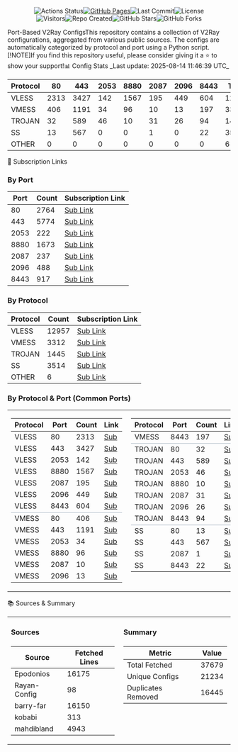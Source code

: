 <p align="center"><!-- Row 1: Core Status Badges --><img src="https://img.shields.io/github/actions/workflow/status/hamedcode/port-based-v2ray-configs/main.yml?style=for-the-badge&logo=githubactions&logoColor=white" alt="Actions Status"><a href="https://hamedcode.github.io/port-based-v2ray-configs/" target="_blank"><img src="https://img.shields.io/badge/Website-online-brightgreen?style=for-the-badge&logo=github" alt="GitHub Pages"></a><img src="https://img.shields.io/github/last-commit/hamedcode/port-based-v2ray-configs?style=for-the-badge&logo=git&logoColor=white" alt="Last Commit"><img src="https://img.shields.io/github/license/hamedcode/port-based-v2ray-configs?style=for-the-badge" alt="License"><br><!-- Row 2: Stats & Social Badges --><img src="https://komarev.com/ghpvc/?username=hamedcode&repo=port-based-v2ray-configs&color=blue&style=for-the-badge" alt="Visitors"><img src="https://img.shields.io/github/created_at/hamedcode/port-based-v2ray-configs?style=for-the-badge&color=informational" alt="Repo Created"><img src="https://img.shields.io/github/stars/hamedcode/port-based-v2ray-configs?style=social" alt="GitHub Stars"><img src="https://img.shields.io/github/forks/hamedcode/port-based-v2ray-configs?style=social" alt="GitHub Forks"></p>Port-Based V2Ray ConfigsThis repository contains a collection of V2Ray configurations, aggregated from various public sources. The configs are automatically categorized by protocol and port using a Python script.[!NOTE]If you find this repository useful, please consider giving it a ⭐️ to show your support!📊 Config Stats<!-- START-STATS -->
_Last update: 2025-08-14 11:46:39 UTC_

| Protocol | 80 | 443 | 2053 | 8880 | 2087 | 2096 | 8443 | Total |
|---|---|---|---|---|---|---|---|---|
| VLESS | 2313 | 3427 | 142 | 1567 | 195 | 449 | 604 | 12957 |
| VMESS | 406 | 1191 | 34 | 96 | 10 | 13 | 197 | 3312 |
| TROJAN | 32 | 589 | 46 | 10 | 31 | 26 | 94 | 1445 |
| SS | 13 | 567 | 0 | 0 | 1 | 0 | 22 | 3514 |
| OTHER | 0 | 0 | 0 | 0 | 0 | 0 | 0 | 6 |
<!-- END-STATS -->🔗 Subscription Links<!-- START-LINKS -->
### By Port
| Port | Count | Subscription Link |
|---|---|---|
| 80 | 2764 | [Sub Link](https://raw.githubusercontent.com/hamedcode/port-based-v2ray-configs/main/sub/port_80.txt) |
| 443 | 5774 | [Sub Link](https://raw.githubusercontent.com/hamedcode/port-based-v2ray-configs/main/sub/port_443.txt) |
| 2053 | 222 | [Sub Link](https://raw.githubusercontent.com/hamedcode/port-based-v2ray-configs/main/sub/port_2053.txt) |
| 8880 | 1673 | [Sub Link](https://raw.githubusercontent.com/hamedcode/port-based-v2ray-configs/main/sub/port_8880.txt) |
| 2087 | 237 | [Sub Link](https://raw.githubusercontent.com/hamedcode/port-based-v2ray-configs/main/sub/port_2087.txt) |
| 2096 | 488 | [Sub Link](https://raw.githubusercontent.com/hamedcode/port-based-v2ray-configs/main/sub/port_2096.txt) |
| 8443 | 917 | [Sub Link](https://raw.githubusercontent.com/hamedcode/port-based-v2ray-configs/main/sub/port_8443.txt) |

### By Protocol
| Protocol | Count | Subscription Link |
|---|---|---|
| VLESS | 12957 | [Sub Link](https://raw.githubusercontent.com/hamedcode/port-based-v2ray-configs/main/sub/vless.txt) |
| VMESS | 3312 | [Sub Link](https://raw.githubusercontent.com/hamedcode/port-based-v2ray-configs/main/sub/vmess.txt) |
| TROJAN | 1445 | [Sub Link](https://raw.githubusercontent.com/hamedcode/port-based-v2ray-configs/main/sub/trojan.txt) |
| SS | 3514 | [Sub Link](https://raw.githubusercontent.com/hamedcode/port-based-v2ray-configs/main/sub/ss.txt) |
| OTHER | 6 | [Sub Link](https://raw.githubusercontent.com/hamedcode/port-based-v2ray-configs/main/sub/other.txt) |

### By Protocol & Port (Common Ports)

<table width="100%" style="border: none; border-collapse: collapse;">
  <tr style="background-color: transparent;">
    <td width="50%" valign="top" style="border: none; padding-right: 10px;">
      <table><thead><tr><th>Protocol</th><th>Port</th><th>Count</th><th>Link</th></tr></thead><tbody><tr><td>VLESS</td><td>80</td><td>2313</td><td><a href="https://raw.githubusercontent.com/hamedcode/port-based-v2ray-configs/main/detailed/vless/80.txt">Sub</a></td></tr><tr><td>VLESS</td><td>443</td><td>3427</td><td><a href="https://raw.githubusercontent.com/hamedcode/port-based-v2ray-configs/main/detailed/vless/443.txt">Sub</a></td></tr><tr><td>VLESS</td><td>2053</td><td>142</td><td><a href="https://raw.githubusercontent.com/hamedcode/port-based-v2ray-configs/main/detailed/vless/2053.txt">Sub</a></td></tr><tr><td>VLESS</td><td>8880</td><td>1567</td><td><a href="https://raw.githubusercontent.com/hamedcode/port-based-v2ray-configs/main/detailed/vless/8880.txt">Sub</a></td></tr><tr><td>VLESS</td><td>2087</td><td>195</td><td><a href="https://raw.githubusercontent.com/hamedcode/port-based-v2ray-configs/main/detailed/vless/2087.txt">Sub</a></td></tr><tr><td>VLESS</td><td>2096</td><td>449</td><td><a href="https://raw.githubusercontent.com/hamedcode/port-based-v2ray-configs/main/detailed/vless/2096.txt">Sub</a></td></tr><tr><td>VLESS</td><td>8443</td><td>604</td><td><a href="https://raw.githubusercontent.com/hamedcode/port-based-v2ray-configs/main/detailed/vless/8443.txt">Sub</a></td></tr><tr style="border-top: 2px solid #d0d7de;"><td>VMESS</td><td>80</td><td>406</td><td><a href="https://raw.githubusercontent.com/hamedcode/port-based-v2ray-configs/main/detailed/vmess/80.txt">Sub</a></td></tr><tr><td>VMESS</td><td>443</td><td>1191</td><td><a href="https://raw.githubusercontent.com/hamedcode/port-based-v2ray-configs/main/detailed/vmess/443.txt">Sub</a></td></tr><tr><td>VMESS</td><td>2053</td><td>34</td><td><a href="https://raw.githubusercontent.com/hamedcode/port-based-v2ray-configs/main/detailed/vmess/2053.txt">Sub</a></td></tr><tr><td>VMESS</td><td>8880</td><td>96</td><td><a href="https://raw.githubusercontent.com/hamedcode/port-based-v2ray-configs/main/detailed/vmess/8880.txt">Sub</a></td></tr><tr><td>VMESS</td><td>2087</td><td>10</td><td><a href="https://raw.githubusercontent.com/hamedcode/port-based-v2ray-configs/main/detailed/vmess/2087.txt">Sub</a></td></tr><tr><td>VMESS</td><td>2096</td><td>13</td><td><a href="https://raw.githubusercontent.com/hamedcode/port-based-v2ray-configs/main/detailed/vmess/2096.txt">Sub</a></td></tr></tbody></table>
    </td>
    <td width="50%" valign="top" style="border: none; padding-left: 10px;">
      <table><thead><tr><th>Protocol</th><th>Port</th><th>Count</th><th>Link</th></tr></thead><tbody><tr><td>VMESS</td><td>8443</td><td>197</td><td><a href="https://raw.githubusercontent.com/hamedcode/port-based-v2ray-configs/main/detailed/vmess/8443.txt">Sub</a></td></tr><tr style="border-top: 2px solid #d0d7de;"><td>TROJAN</td><td>80</td><td>32</td><td><a href="https://raw.githubusercontent.com/hamedcode/port-based-v2ray-configs/main/detailed/trojan/80.txt">Sub</a></td></tr><tr><td>TROJAN</td><td>443</td><td>589</td><td><a href="https://raw.githubusercontent.com/hamedcode/port-based-v2ray-configs/main/detailed/trojan/443.txt">Sub</a></td></tr><tr><td>TROJAN</td><td>2053</td><td>46</td><td><a href="https://raw.githubusercontent.com/hamedcode/port-based-v2ray-configs/main/detailed/trojan/2053.txt">Sub</a></td></tr><tr><td>TROJAN</td><td>8880</td><td>10</td><td><a href="https://raw.githubusercontent.com/hamedcode/port-based-v2ray-configs/main/detailed/trojan/8880.txt">Sub</a></td></tr><tr><td>TROJAN</td><td>2087</td><td>31</td><td><a href="https://raw.githubusercontent.com/hamedcode/port-based-v2ray-configs/main/detailed/trojan/2087.txt">Sub</a></td></tr><tr><td>TROJAN</td><td>2096</td><td>26</td><td><a href="https://raw.githubusercontent.com/hamedcode/port-based-v2ray-configs/main/detailed/trojan/2096.txt">Sub</a></td></tr><tr><td>TROJAN</td><td>8443</td><td>94</td><td><a href="https://raw.githubusercontent.com/hamedcode/port-based-v2ray-configs/main/detailed/trojan/8443.txt">Sub</a></td></tr><tr style="border-top: 2px solid #d0d7de;"><td>SS</td><td>80</td><td>13</td><td><a href="https://raw.githubusercontent.com/hamedcode/port-based-v2ray-configs/main/detailed/ss/80.txt">Sub</a></td></tr><tr><td>SS</td><td>443</td><td>567</td><td><a href="https://raw.githubusercontent.com/hamedcode/port-based-v2ray-configs/main/detailed/ss/443.txt">Sub</a></td></tr><tr><td>SS</td><td>2087</td><td>1</td><td><a href="https://raw.githubusercontent.com/hamedcode/port-based-v2ray-configs/main/detailed/ss/2087.txt">Sub</a></td></tr><tr><td>SS</td><td>8443</td><td>22</td><td><a href="https://raw.githubusercontent.com/hamedcode/port-based-v2ray-configs/main/detailed/ss/8443.txt">Sub</a></td></tr></tbody></table>
    </td>
  </tr>
</table>

<!-- END-LINKS -->📚 Sources & Summary<!-- START-SOURCES -->

<table width="100%" style="border: none; border-collapse: collapse;">
  <tr style="background-color: transparent;">
    <td width="50%" valign="top" style="border: none; padding-right: 10px;">
      <h4>Sources</h4>
      <table><thead><tr><th>Source</th><th>Fetched Lines</th></tr></thead><tbody><tr><td>Epodonios</td><td>16175</td></tr><tr><td>Rayan-Config</td><td>98</td></tr><tr><td>barry-far</td><td>16150</td></tr><tr><td>kobabi</td><td>313</td></tr><tr><td>mahdibland</td><td>4943</td></tr></tbody></table>
    </td>
    <td width="50%" valign="top" style="border: none; padding-left: 10px;">
      <h4>Summary</h4>
      <table><thead><tr><th>Metric</th><th>Value</th></tr></thead><tbody><tr><td>Total Fetched</td><td>37679</td></tr><tr><td>Unique Configs</td><td>21234</td></tr><tr><td>Duplicates Removed</td><td>16445</td></tr></tbody></table>
    </td>
  </tr>
</table>

<!-- END-SOURCES -->
